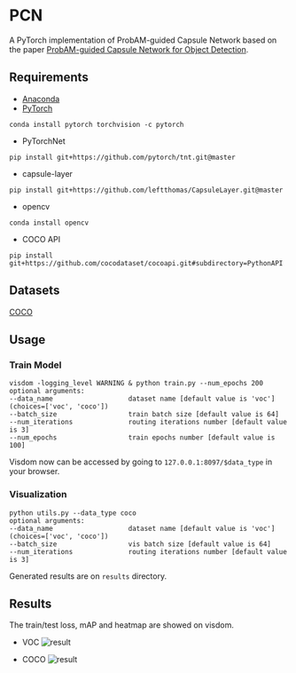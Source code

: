 # PCN
A PyTorch implementation of ProbAM-guided Capsule Network based on the paper [ProbAM-guided Capsule Network for Object Detection]().

## Requirements
- [Anaconda](https://www.anaconda.com/download/)
- [PyTorch](https://pytorch.org)
```
conda install pytorch torchvision -c pytorch
```
- PyTorchNet
```
pip install git+https://github.com/pytorch/tnt.git@master
```
- capsule-layer
```
pip install git+https://github.com/leftthomas/CapsuleLayer.git@master
```
- opencv
```
conda install opencv
```
- COCO API
```
pip install git+https://github.com/cocodataset/cocoapi.git#subdirectory=PythonAPI
```

## Datasets
[COCO](http://cocodataset.org)

## Usage
### Train Model
```
visdom -logging_level WARNING & python train.py --num_epochs 200
optional arguments:
--data_name                   dataset name [default value is 'voc'](choices=['voc', 'coco'])
--batch_size                  train batch size [default value is 64]
--num_iterations              routing iterations number [default value is 3]
--num_epochs                  train epochs number [default value is 100]
```
Visdom now can be accessed by going to `127.0.0.1:8097/$data_type` in your browser.

### Visualization
```
python utils.py --data_type coco
optional arguments:
--data_name                   dataset name [default value is 'voc'](choices=['voc', 'coco'])
--batch_size                  vis batch size [default value is 64]
--num_iterations              routing iterations number [default value is 3]
```
Generated results are on `results` directory.

## Results
The train/test loss, mAP and heatmap are showed on visdom.

- VOC
![result](results/voc.png)

- COCO
![result](results/coco.png)

